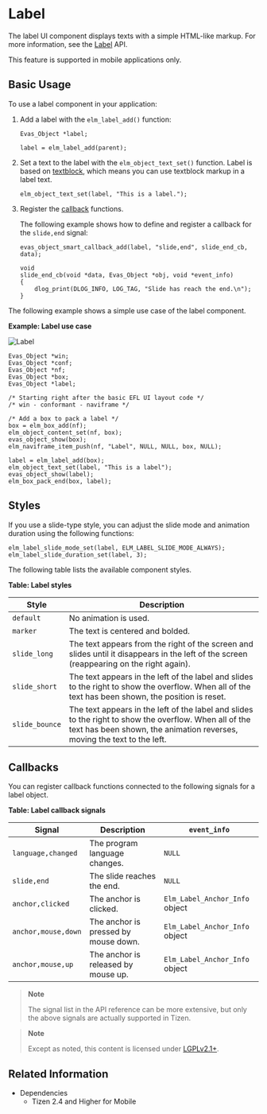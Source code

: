 # Label

The label UI component displays texts with a simple HTML-like markup. For more information, see the [Label](../../../../api/mobile/latest/group__Elm__Label__Group.html) API.

This feature is supported in mobile applications only.

## Basic Usage

To use a label component in your application:

1. Add a label with the `elm_label_add()` function:

   ```
   Evas_Object *label;

   label = elm_label_add(parent);
   ```

2. Set a text to the label with the `elm_object_text_set()` function. Label is based on [textblock](../evas-objects.md#textblock-objects), which means you can use textblock markup in a label text.

   ```
   elm_object_text_set(label, "This is a label.");
   ```

3. Register the [callback](#callbacks) functions.

   The following example shows how to define and register a callback for the `slide,end` signal:

   ```
   evas_object_smart_callback_add(label, "slide,end", slide_end_cb, data);

   void
   slide_end_cb(void *data, Evas_Object *obj, void *event_info)
   {
       dlog_print(DLOG_INFO, LOG_TAG, "Slide has reach the end.\n");
   }
   ```

The following example shows a simple use case of the label component.

**Example: Label use case**

![Label](./media/label1.png)

```
Evas_Object *win;
Evas_Object *conf;
Evas_Object *nf;
Evas_Object *box;
Evas_Object *label;

/* Starting right after the basic EFL UI layout code */
/* win - conformant - naviframe */

/* Add a box to pack a label */
box = elm_box_add(nf);
elm_object_content_set(nf, box);
evas_object_show(box);
elm_naviframe_item_push(nf, "Label", NULL, NULL, box, NULL);

label = elm_label_add(box);
elm_object_text_set(label, "This is a label");
evas_object_show(label);
elm_box_pack_end(box, label);
```

## Styles

If you use a slide-type style, you can adjust the slide mode and animation duration using the following functions:

```
elm_label_slide_mode_set(label, ELM_LABEL_SLIDE_MODE_ALWAYS);
elm_label_slide_duration_set(label, 3);
```

The following table lists the available component styles.

**Table: Label styles**

| Style          | Description                              |
|----------------|------------------------------------------|
| `default`      | No animation is used.                    |
| `marker`       | The text is centered and bolded.         |
| `slide_long`   | The text appears from the right of the screen and slides until it disappears in the left of the screen (reappearing on the right again). |
| `slide_short`  | The text appears in the left of the label and slides to the right to show the overflow. When all of the text has been shown, the position is reset. |
| `slide_bounce` | The text appears in the left of the label and slides to the right to show the overflow. When all of the text has been shown, the animation reverses, moving the text to the left. |

## Callbacks

You can register callback functions connected to the following signals for a label object.

**Table: Label callback signals**

| Signal              | Description                          | `event_info`                   |
|---------------------|--------------------------------------|--------------------------------|
| `language,changed`  | The program language changes.        | `NULL`                         |
| `slide,end`         | The slide reaches the end.           | `NULL`                         |
| `anchor,clicked`    | The anchor is clicked.               | `Elm_Label_Anchor_Info` object |
| `anchor,mouse,down` | The anchor is pressed by mouse down. | `Elm_Label_Anchor_Info` object |
| `anchor,mouse,up`   | The anchor is released by mouse up.  | `Elm_Label_Anchor_Info` object |

> **Note**
>
> The signal list in the API reference can be more extensive, but only the above signals are actually supported in Tizen.

> **Note**
>
> Except as noted, this content is licensed under [LGPLv2.1+](http://opensource.org/licenses/LGPL-2.1).

## Related Information
- Dependencies
  - Tizen 2.4 and Higher for Mobile
